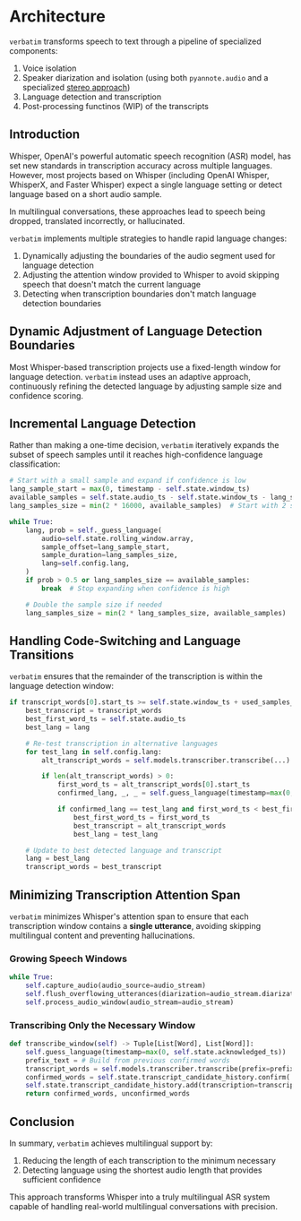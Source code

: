 # Architecture

`verbatim` transforms speech to text through a pipeline of specialized components:

1. Voice isolation
2. Speaker diarization and isolation (using both `pyannote.audio` and a specialized [stereo approach](./api/verbatim.voices.diarize.stereo.rst))
3. Language detection and transcription
4. Post-processing functinos (WIP) of the transcripts

## Introduction

Whisper, OpenAI's powerful automatic speech recognition (ASR) model, has set new standards in transcription accuracy across multiple languages. However, most projects based on Whisper (including OpenAI Whisper, WhisperX, and Faster Whisper) expect a single language setting or detect language based on a short audio sample.

In multilingual conversations, these approaches lead to speech being dropped, translated incorrectly, or hallucinated.

`verbatim` implements multiple strategies to handle rapid language changes:

1. Dynamically adjusting the boundaries of the audio segment used for language detection
2. Adjusting the attention window provided to Whisper to avoid skipping speech that doesn't match the current language
3. Detecting when transcription boundaries don't match language detection boundaries

## Dynamic Adjustment of Language Detection Boundaries

Most Whisper-based transcription projects use a fixed-length window for language detection. `verbatim` instead uses an adaptive approach, continuously refining the detected language by adjusting sample size and confidence scoring.

## Incremental Language Detection

Rather than making a one-time decision, `verbatim` iteratively expands the subset of speech samples until it reaches high-confidence language classification:

```python
# Start with a small sample and expand if confidence is low
lang_sample_start = max(0, timestamp - self.state.window_ts)
available_samples = self.state.audio_ts - self.state.window_ts - lang_sample_start
lang_samples_size = min(2 * 16000, available_samples)  # Start with 2 seconds of audio

while True:
    lang, prob = self._guess_language(
        audio=self.state.rolling_window.array,
        sample_offset=lang_sample_start,
        sample_duration=lang_samples_size,
        lang=self.config.lang,
    )
    if prob > 0.5 or lang_samples_size == available_samples:
        break  # Stop expanding when confidence is high

    # Double the sample size if needed
    lang_samples_size = min(2 * lang_samples_size, available_samples)
```

## Handling Code-Switching and Language Transitions

`verbatim` ensures that the remainder of the transcription is within the language detection window:

```python
if transcript_words[0].start_ts >= self.state.window_ts + used_samples_for_language:
    best_transcript = transcript_words
    best_first_word_ts = self.state.audio_ts
    best_lang = lang

    # Re-test transcription in alternative languages
    for test_lang in self.config.lang:
        alt_transcript_words = self.models.transcriber.transcribe(...)

        if len(alt_transcript_words) > 0:
            first_word_ts = alt_transcript_words[0].start_ts
            confirmed_lang, _, _ = self.guess_language(timestamp=max(0, first_word_ts))

            if confirmed_lang == test_lang and first_word_ts < best_first_word_ts:
                best_first_word_ts = first_word_ts
                best_transcript = alt_transcript_words
                best_lang = test_lang

    # Update to best detected language and transcript
    lang = best_lang
    transcript_words = best_transcript
```

## Minimizing Transcription Attention Span

`verbatim` minimizes Whisper's attention span to ensure that each transcription window contains a **single utterance**, avoiding skipping multilingual content and preventing hallucinations.

### Growing Speech Windows

```python
while True:
    self.capture_audio(audio_source=audio_stream)
    self.flush_overflowing_utterances(diarization=audio_stream.diarization)
    self.process_audio_window(audio_stream=audio_stream)
```

### Transcribing Only the Necessary Window

```python
def transcribe_window(self) -> Tuple[List[Word], List[Word]]:
    self.guess_language(timestamp=max(0, self.state.acknowledged_ts))
    prefix_text = # Build from previous confirmed words
    transcript_words = self.models.transcriber.transcribe(prefix=prefix_text, ...)
    confirmed_words = self.state.transcript_candidate_history.confirm(...)
    self.state.transcript_candidate_history.add(transcription=transcript_words)
    return confirmed_words, unconfirmed_words
```

## Conclusion

In summary, `verbatim` achieves multilingual support by:

1. Reducing the length of each transcription to the minimum necessary
2. Detecting language using the shortest audio length that provides sufficient confidence

This approach transforms Whisper into a truly multilingual ASR system capable of handling real-world multilingual conversations with precision.
